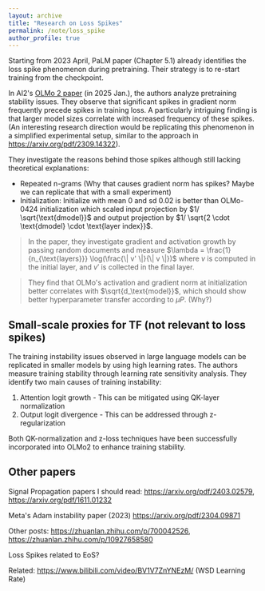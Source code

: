```yaml
---
layout: archive
title: "Research on Loss Spikes"
permalink: /note/loss_spike
author_profile: true
---
```


Starting from 2023 April, PaLM paper (Chapter 5.1) already identifies the loss spike phenomenon during pretraining. Their strategy is to re-start training from the checkpoint.

In AI2's [OLMo 2 paper](https://arxiv.org/pdf/2501.00656) (in 2025 Jan.), the authors analyze pretraining stability issues. They observe that significant spikes in gradient norm frequently precede spikes in training loss. A particularly intriguing finding is that larger model sizes correlate with increased frequency of these spikes. (An interesting research direction would be replicating this phenomenon in a simplified experimental setup, similar to the approach in https://arxiv.org/pdf/2309.14322).

They investigate the reasons behind those spikes although still lacking theoretical explanations:
- Repeated n-grams (Why that causes gradient norm has spikes? Maybe we can replicate that with a small experiment)
- Initialization: Initialize with mean 0 and sd 0.02 is better than OLMo-0424 initialization which scaled input projection by $1/ \sqrt{\text{dmodel}}$ and output projection by $1/ \sqrt{2 \cdot \text{dmodel} \cdot \text{layer index}}$. 
> In the paper, they investigate gradient and activation growth by passing random documents and measure $\lambda = \frac{1}{n_{\text{layers}}} \log(\frac{\| v' \|}{\| v \|})$ where $v$ is computed in the initial layer, and $v'$ is collected in the final layer.

> They find that OLMo's activation and gradient norm at initialization better correlates with $\sqrt{d_\text{model}}$, which should show better hyperparameter transfer according to $\mu P$. (Why?)

## Small-scale proxies for TF (not relevant to loss spikes)

The training instability issues observed in large language models can be replicated in smaller models by using high learning rates. The authors measure training stability through learning rate sensitivity analysis. They identify two main causes of training instability:

1. Attention logit growth - This can be mitigated using QK-layer normalization
2. Output logit divergence - This can be addressed through z-regularization

Both QK-normalization and z-loss techniques have been successfully incorporated into OLMo2 to enhance training stability.

## Other papers


Signal Propagation papers I should read: https://arxiv.org/pdf/2403.02579, https://arxiv.org/pdf/1611.01232

Meta's Adam instability paper (2023) https://arxiv.org/pdf/2304.09871

Other posts: https://zhuanlan.zhihu.com/p/700042526, https://zhuanlan.zhihu.com/p/10927658580


Loss Spikes related to EoS?

Related: https://www.bilibili.com/video/BV1V7ZnYNEzM/ (WSD Learning Rate)